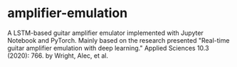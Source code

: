 # amplifier-emulation
A LSTM-based guitar amplifier emulator implemented with Jupyter Notebook and PyTorch. Mainly based on the research presented "Real-time guitar amplifier emulation with deep learning." Applied Sciences 10.3 (2020): 766. by Wright, Alec, et al.
